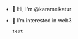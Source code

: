- 👋 Hi, I’m @karamelkatur
- 👀 I’m interested in web3

  ```
  test
  ```

<!---
karamelkatur/karamelkatur is a ✨ special ✨ repository because its `README.md` (this file) appears on your GitHub profile.
You can click the Preview link to take a look at your changes.
--->
